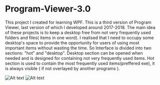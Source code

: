 # Program-Viewer-3.0

This project I created for learning WPF. This is a third version of Program Viewer, last version of which I developed around 2017-2018.
The main idea of these projects is to keep a desktop free from not very frequently used folders and files( items in one word). 
I realised that I need to occupy some desktop's space to provide the opportunity for users of using most important items without
wasting the time. So Interface is divided into two sections: "hot" and "desktop". Desktop section can be opened when needed and is
designed for containing not very frequently used items. Hot section is used to contain the most frequently used items(preffered exe), 
it is always visible ( if not overlayed by another programs ).

![Alt text](https://i.postimg.cc/xTZDgDF5/PVSCR-1.png "Optional title")
![Alt text](https://i.postimg.cc/PrJnmrKN/PVSCR-2.png "Optional title")
